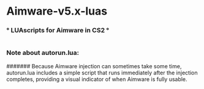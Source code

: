 
# Aimware-v5.x-luas 

                                  
### ° **LUAscripts for Aimware in CS2** °

#
#

### Note about autorun.lua: 
####### Because Aimware injection can sometimes take some time, autorun.lua includes a simple script that runs immediately after the injection completes, providing a visual indicator of when Aimware is fully usable.

